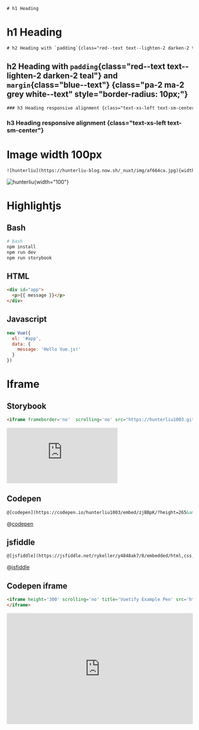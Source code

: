 ```html
# h1 Heading
```
# h1 Heading


```html
# h2 Heading with `padding`{class="red--text text--lighten-2 darken-2 teal"} and `margin`{class="blue--text"} {class="pa-2 ma-2 grey white--text" style="border-radius: 10px;"}
```
## h2 Heading with `padding`{class="red--text text--lighten-2 darken-2 teal"} and `margin`{class="blue--text"} {class="pa-2 ma-2 grey white--text" style="border-radius: 10px;"}

```html
### h3 Heading responsive alignment {class="text-xs-left text-sm-center"}
```
### h3 Heading responsive alignment {class="text-xs-left text-sm-center"}

# Image width 100px

```html
![hunterliu](https://hunterliu-blog.now.sh/_nuxt/img/af664ca.jpg){width="100"}
```

![hunterliu](https://hunterliu-blog.now.sh/_nuxt/img/af664ca.jpg){width="100"}



# Highlightjs
## Bash

```bash
# bash
npm install
npm run dev
npm run storybook
``` 

## HTML

```html
<div id="app">
  <p>{{ message }}</p>
</div>
```

## Javascript

```javascript
new Vue({
  el: '#app',
  data: {
    message: 'Hello Vue.js!'
  }
})
```

# Iframe

## Storybook


```html
<iframe frameborder='no'  scrolling='no' src="https://hunterliu1003.github.io/nuxt-blog-storybook/iframe.html?selectedKind=TheInputTags&selectedStory=TheInputTags&full=0&addons=1&stories=1&panelRight=1&addonPanel=REACT_STORYBOOK%2Freadme%2Fpanel"></iframe>
```

<iframe frameborder='no'  scrolling='no' src="https://hunterliu1003.github.io/nuxt-blog-storybook/iframe.html?selectedKind=TheInputTags&selectedStory=TheInputTags&full=0&addons=1&stories=1&panelRight=1&addonPanel=REACT_STORYBOOK%2Freadme%2Fpanel"></iframe>

## Codepen

```html
@[codepen](https://codepen.io/hunterliu1003/embed/zjBBpK/?height=265&amp;theme-id=0&amp;default-tab=js,result&amp;embed-version=2)
```

@[codepen](https://codepen.io/hunterliu1003/embed/zjBBpK/?height=265&amp;theme-id=0&amp;default-tab=js,result&amp;embed-version=2)

## jsfiddle

```html
@[jsfiddle](https://jsfiddle.net/rykeller/y4848ak7/8/embedded/html,css,result/)
```

@[jsfiddle](https://jsfiddle.net/rykeller/y4848ak7/8/embedded/html,css,result/)


## Codepen iframe

```html
<iframe height='300' scrolling='no' title='Vuetify Example Pen' src='https://codepen.io/hunterliu1003/embed/zjBBpK/?height=300&theme-id=33425&default-tab=html&embed-version=2' frameborder='no' allowtransparency='true' allowfullscreen='true' style='width: 100%;'>See the Pen <a href='https://codepen.io/hunterliu1003/pen/zjBBpK/'>Vuetify Example Pen</a> by Hunter (<a href='https://codepen.io/hunterliu1003'>@hunterliu1003</a>) on <a href='https://codepen.io'>CodePen</a>.
</iframe>
```
<iframe height='300' scrolling='no' title='Vuetify Example Pen' src='https://codepen.io/hunterliu1003/embed/zjBBpK/?height=300&theme-id=33425&default-tab=html&embed-version=2' frameborder='no' allowtransparency='true' allowfullscreen='true' style='width: 100%;'>See the Pen <a href='https://codepen.io/hunterliu1003/pen/zjBBpK/'>Vuetify Example Pen</a> by Hunter (<a href='https://codepen.io/hunterliu1003'>@hunterliu1003</a>) on <a href='https://codepen.io'>CodePen</a>.
</iframe>
